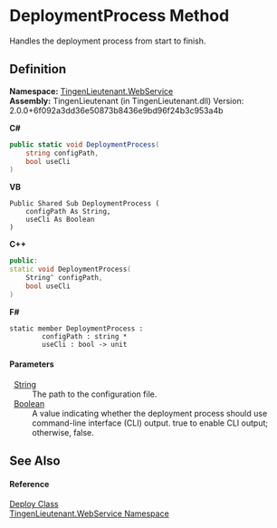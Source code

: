 # DeploymentProcess Method


Handles the deployment process from start to finish.



## Definition
**Namespace:** <a href="fc700f7d-9d7b-2ccf-ed8a-45c33dbca259">TingenLieutenant.WebService</a>  
**Assembly:** TingenLieutenant (in TingenLieutenant.dll) Version: 2.0.0+6f092a3dd36e50873b8436e9bd96f24b3c953a4b

**C#**
``` C#
public static void DeploymentProcess(
	string configPath,
	bool useCli
)
```
**VB**
``` VB
Public Shared Sub DeploymentProcess ( 
	configPath As String,
	useCli As Boolean
)
```
**C++**
``` C++
public:
static void DeploymentProcess(
	String^ configPath, 
	bool useCli
)
```
**F#**
``` F#
static member DeploymentProcess : 
        configPath : string * 
        useCli : bool -> unit 
```



#### Parameters
<dl><dt>  <a href="https://learn.microsoft.com/dotnet/api/system.string" target="_blank" rel="noopener noreferrer">String</a></dt><dd>The path to the configuration file.</dd><dt>  <a href="https://learn.microsoft.com/dotnet/api/system.boolean" target="_blank" rel="noopener noreferrer">Boolean</a></dt><dd>A value indicating whether the deployment process should use command-line interface (CLI) output. true to enable CLI output; otherwise, false.</dd></dl>

## See Also


#### Reference
<a href="5683af89-b278-09ee-20ef-409c1e8aa8ff">Deploy Class</a>  
<a href="fc700f7d-9d7b-2ccf-ed8a-45c33dbca259">TingenLieutenant.WebService Namespace</a>  

